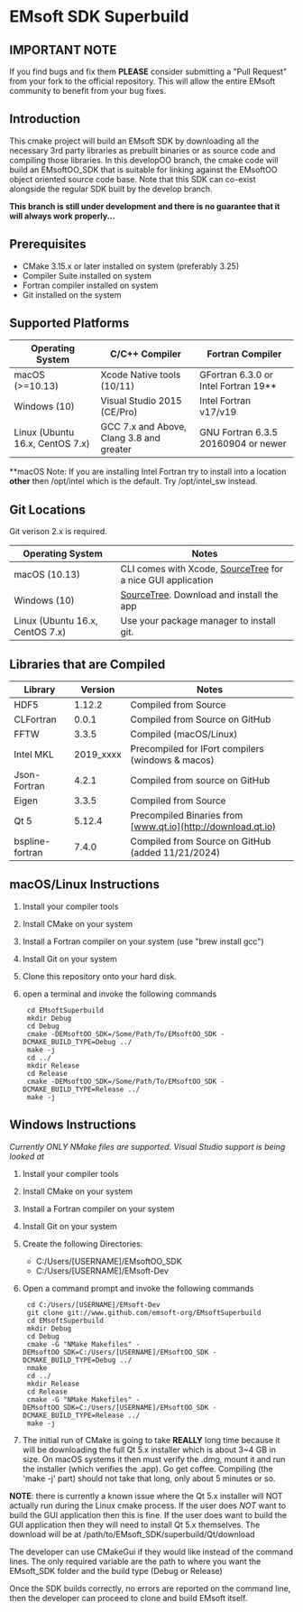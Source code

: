 # EMsoft SDK Superbuild #

## IMPORTANT NOTE ##

If you find bugs and fix them **PLEASE** consider submitting a "Pull Request" from your fork to the official repository. This will allow the entire EMsoft community to benefit from your bug fixes.

## Introduction ##

This cmake project will build an EMsoft SDK by downloading all the necessary 3rd party 
libraries as prebuilt binaries or as source code and compiling those libraries. In this developOO branch,
the cmake code will build an EMsoftOO_SDK that is suitable for linking against the EMsoftOO object oriented 
source code base. Note that this SDK can co-exist alongside the regular SDK built by the develop branch.

**This branch is still under development and there is no guarantee that it will always work properly...**

## Prerequisites ##

+ CMake 3.15.x or later installed on system (preferably 3.25)
+ Compiler Suite installed on system 
+ Fortran compiler installed on system
+ Git installed on the system

## Supported Platforms ##

| Operating System | C/C++ Compiler | Fortran Compiler |
|------------------|----------------|------------------|
| macOS (>=10.13) | Xcode Native tools (10/11) | GFortran 6.3.0 or Intel Fortran 19\*\* |
| Windows (10) | Visual Studio 2015 (CE/Pro) | Intel Fortran v17/v19 |
| Linux (Ubuntu 16.x, CentOS 7.x) | GCC 7.x and Above, Clang 3.8 and greater | GNU Fortran 6.3.5 20160904 or newer |

\*\*macOS Note: If you are installing Intel Fortran try to install into a location **other** then /opt/intel which is the default. Try /opt/intel_sw instead.

## Git Locations ##

Git verison 2.x is required.

| Operating System |  Notes  |
|------------------|--------------|
| macOS (10.13) | CLI comes with Xcode, [SourceTree](http://www.sourcetreeapp.com) for a nice GUI application |
| Windows (10) | [SourceTree](http://www.sourcetreeapp.com). Download and install the app  |
| Linux (Ubuntu 16.x, CentOS 7.x) | Use your package manager to install git.|

## Libraries that are Compiled ##

| Library | Version | Notes |
|---------|---------|-------|
| HDF5 | 1.12.2 | Compiled from Source |
| CLFortran | 0.0.1 | Compiled from Source on GitHub |
| FFTW | 3.3.5 | Compiled (macOS/Linux) |
| Intel MKL | 2019_xxxx | Precompiled for IFort compilers (windows & macos) |
| Json-Fortran | 4.2.1 | Compiled from source on GitHub |
| Eigen | 3.3.5 | Compiled from Source |
| Qt 5 | 5.12.4 | Precompiled Binaries from [www.qt.io](http://download.qt.io) |
| bspline-fortran | 7.4.0 | Compiled from Source on GitHub (added 11/21/2024) |

## macOS/Linux Instructions ##

1. Install your compiler tools
2. Install CMake on your system
3. Install a Fortran compiler on your system (use "brew install gcc")
4. Install Git on your system
5. Clone this repository onto your hard disk.
6. open a terminal and invoke the following commands

        cd EMsoftSuperbuild
        mkdir Debug
        cd Debug
        cmake -DEMsoftOO_SDK=/Some/Path/To/EMsoftOO_SDK -DCMAKE_BUILD_TYPE=Debug ../
        make -j
        cd ../
        mkdir Release
        cd Release
        cmake -DEMsoftOO_SDK=/Some/Path/To/EMsoftOO_SDK -DCMAKE_BUILD_TYPE=Release ../
        make -j

## Windows Instructions ##

*Currently ONLY NMake files are supported. Visual Studio support is being looked at*

1. Install your compiler tools
2. Install CMake on your system
3. Install a Fortran compiler on your system
4. Install Git on your system
5. Create the following Directories:
    + C:/Users/[USERNAME]/EMsoftOO_SDK
    + C:/Users/[USERNAME]/EMsoft-Dev
6. Open a command prompt and invoke the following commands

        cd C:/Users/[USERNAME]/EMsoft-Dev
		git clone git://www.github.com/emsoft-org/EMsoftSuperbuild
        cd EMsoftSuperbuild
        mkdir Debug
        cd Debug
        cmake -G "NMake Makefiles" -DEMsoftOO_SDK=C:/Users/[USERNAME]/EMsoftOO_SDK -DCMAKE_BUILD_TYPE=Debug ../
        nmake
        cd ../
        mkdir Release
        cd Release
        cmake -G "NMake Makefiles" -DEMsoftOO_SDK=C:/Users/[USERNAME]/EMsoftOO_SDK -DCMAKE_BUILD_TYPE=Release ../
        make -j

7. The initial run of CMake is going to take  **REALLY** long time because it will be downloading the full Qt 5.x installer which is about 3~4 GB in size. On macOS systems it then must verify the .dmg, mount it and run the installer (which verifies the .app). Go get coffee. Compiling (the 'make -j' part) should not take that long, only about 5 minutes or so.

**NOTE**: there is currently a known issue where the Qt 5.x installer will NOT actually run during the Linux cmake process. If the user does *NOT* want to build the GUI application then this is fine. If the user does want to build the GUI application then they will need to install Qt 5.x themselves. The download will be at /path/to/EMsoft_SDK/superbuild/Qt/download

The developer can use CMakeGui if they would like instead of the command lines. The only required variable are the path to where you want the EMsoft_SDK folder and the build type (Debug or Release)

Once the SDK builds correctly, no errors are reported on the command line, then the developer can proceed to clone and build EMsoft itself.

